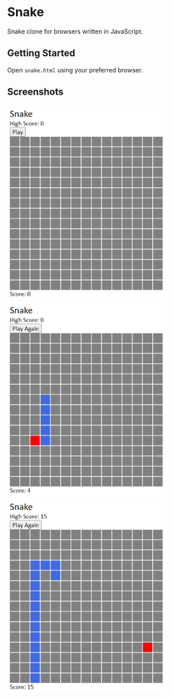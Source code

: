 # Snake
Snake clone for browsers written in JavaScript.

## Getting Started
Open `snake.html` using your preferred browser.

## Screenshots
![](resources/screenshots/starting.png)\
![](resources/screenshots/playing.png)\
![](resources/screenshots/game_over.png)